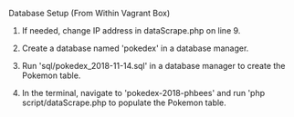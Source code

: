 Database Setup (From Within Vagrant Box)

1) If needed, change IP address in dataScrape.php on line 9.

2) Create a database named 'pokedex' in a database manager. 

3) Run 'sql/pokedex_2018-11-14.sql' in a database manager to create the Pokemon table.

4) In the terminal, navigate to 'pokedex-2018-phbees' and run 'php script/dataScrape.php to populate the Pokemon table.